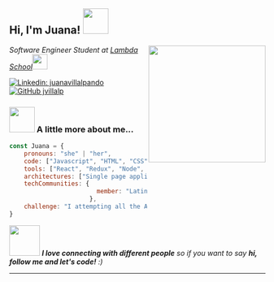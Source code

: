 <h2> Hi, I'm Juana! <img src="https://media.giphy.com/media/mGcNjsfWAjY5AEZNw6/giphy.gif" width="50"></h2>
<img align='right' src="https://media.giphy.com/media/ieyl9zmCjO4b4t6qoY/giphy.gif" width="230">
<p><em>Software Engineer Student at <a href="http://www.unb.br">Lambda School</a><img src="https://media.giphy.com/media/fYSnHlufseco8Fh93Z/giphy.gif" width="30"> 
</em></p>


[![Linkedin: juanavillalpando](https://img.shields.io/badge/-juanavillalpando-blue?style=flat-square&logo=Linkedin&logoColor=white&link=https://https://www.linkedin.com/in/juanavillalpando/)](https://www.linkedin.com/in/juanavillalpando/)
[![GitHub jvillalp](https://img.shields.io/github/followers/jvillalp?label=follow&style=social)](https://github.com/jvillalp)


### <img src="https://media.giphy.com/media/VgCDAzcKvsR6OM0uWg/giphy.gif" width="50"> A little more about me...  

```javascript
const Juana = {
    pronouns: "she" | "her",
    code: ["Javascript", "HTML", "CSS", "Python"],
    tools: ["React", "Redux", "Node", "Styled-Components"],
    architectures: ["Single page applications"],
    techCommunities: {
                        member: "Latinas in Tech", "Tech ladies"
                      },
    challenge: "I attempting all the AlgoExpert code challenges"
}
```

<img src="https://media.giphy.com/media/LnQjpWaON8nhr21vNW/giphy.gif" width="60"> <em><b>I love connecting with different people</b> so if you want to say <b>hi, follow me and let's code!</b> :)</em>

---
